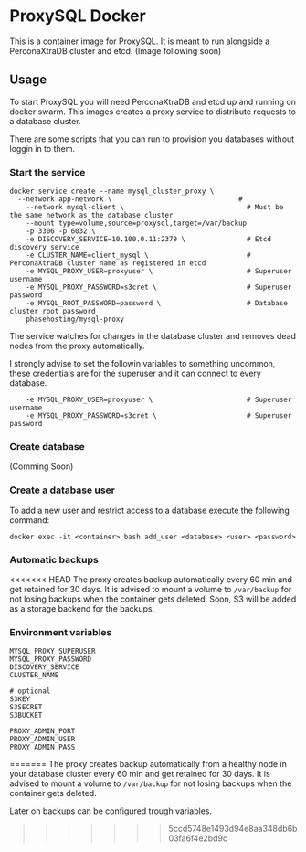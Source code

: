 # ProxySQL Docker
This is a container image for ProxySQL. It is meant to run alongside a PerconaXtraDB cluster and etcd. (Image following soon)

## Usage
To start ProxySQL you will need PerconaXtraDB and etcd up and running on docker swarm. This images creates a proxy service to distribute requests to a database cluster.

There are some scripts that you can run to provision you databases without loggin in to them.

### Start the service

```shell
docker service create --name mysql_cluster_proxy \
  --network app-network \                               # 
	--network mysql-client \                              # Must be the same network as the database cluster
	--mount type=volume,source=proxysql,target=/var/backup
	-p 3306 -p 6032 \                 
	-e DISCOVERY_SERVICE=10.100.0.11:2379 \               # Etcd discovery service
	-e CLUSTER_NAME=client_mysql \                        # PerconaXtraDB cluster name as registered in etcd
	-e MYSQL_PROXY_USER=proxyuser \                       # Superuser username
	-e MYSQL_PROXY_PASSWORD=s3cret \                      # Superuser password
	-e MYSQL_ROOT_PASSWORD=password \                     # Database cluster root password
	phasehosting/mysql-proxy
```

The service watches for changes in the database cluster and removes dead nodes from the proxy automatically.

I strongly advise to set the followin variables to something uncommon, these credentials are for the superuser and it can connect to every database.

```
	-e MYSQL_PROXY_USER=proxyuser \                       # Superuser username
	-e MYSQL_PROXY_PASSWORD=s3cret \                      # Superuser password

```
### Create database
(Comming Soon)

### Create a database user

To add a new user and restrict access to a database execute the following command:
```shell
docker exec -it <container> bash add_user <database> <user> <password>
```

### Automatic backups
<<<<<<< HEAD
The proxy creates backup automatically every 60 min and get retained for 30 days. It is advised to mount a volume to `/var/backup` for not losing backups when the container gets deleted. Soon, S3 will be added as a storage backend for the backups.

### Environment variables

```
MYSQL_PROXY_SUPERUSER
MYSQL_PROXY_PASSWORD
DISCOVERY_SERVICE
CLUSTER_NAME

# optional
S3KEY
S3SECRET
S3BUCKET

PROXY_ADMIN_PORT
PROXY_ADMIN_USER
PROXY_ADMIN_PASS
```
=======
The proxy creates backup automatically from a healthy node in your database cluster every 60 min and get retained for 30 days. It is advised to mount a volume to `/var/backup` for not losing backups when the container gets deleted.

Later on backups can be configured trough variables. 
>>>>>>> 5ccd5748e1493d94e8aa348db6b03fa6f4e2bd9c
